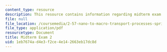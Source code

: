 ```yaml
---
content_type: resource
description: This resource contains information regarding midterm exam 2.
file: null
file_location: /coursemedia/2-57-nano-to-macro-transport-processes-spring-2012/1eb7674ad4e3f2ce4e142663eb17dc8d_MIT2_57S12_ex_2.pdf
file_type: application/pdf
resourcetype: Document
title: Midterm Exam 2
uid: 1eb7674a-d4e3-f2ce-4e14-2663eb17dc8d
---
```


